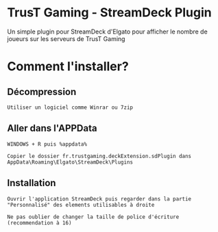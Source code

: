   # TrusT Gaming - StreamDeck Plugin

Un simple plugin pour StreamDeck d'Elgato pour afficher le nombre de joueurs sur les serveurs de TrusT Gaming

# Comment l'installer?

   
## Décompression
```
Utiliser un logiciel comme Winrar ou 7zip
```
## Aller dans l'APPData
```
WINDOWS + R puis %appdata%
```
```
Copier le dossier fr.trustgaming.deckExtension.sdPlugin dans AppData\Roaming\Elgato\StreamDeck\Plugins
```

## Installation
```
Ouvrir l'application StreamDeck puis regarder dans la partie "Personnalisé" des elements utilisables à droite
```
```
Ne pas oublier de changer la taille de police d'écriture (recommendation à 16)
```
